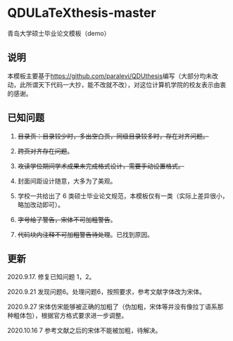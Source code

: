 # QDULaTeXthesis-master
青岛大学硕士毕业论文模板（demo）

## 说明


本模板主要基于<https://github.com/paralevi/QDUthesis>编写（大部分均未改动，此所谓天下代码一大抄，能不改就不改），对这位计算机学院的校友表示由衷 的感谢。


## 已知问题

1) ~~目录页：目录较少时，多出空白页，同级目录较多时，存在对齐问题。~~

2) ~~跨页对齐存在问题~~。

3) ~~攻读学位期间学术成果未完成格式设计，需要手动设置格式。~~

4) 封面间距设计随意，大多为了美观。 

5) 学校一共给出了 6 类硕士毕业论文规范，本模板仅有一类（实际上差异很小， 略加改动即可）。

6) ~~字号给了警告，宋体不可加粗警告~~。

7) ~~代码块内注释不可加粗警告待处理~~。已找到原因。

## 更新

2020.9.17. 修复已知问题  1，2。

2020.9.21 发现问题6。处理问题6，按照要求，参考文献字体改为宋体。

2020.9.27 宋体仿宋能够被正确的加粗了（伪加粗，宋体等并没有像拉丁语系那种粗体包），根据官方格式要求进一步调整。

2020.10.16 7 参考文献之后的宋体不能被加粗，待解决。

